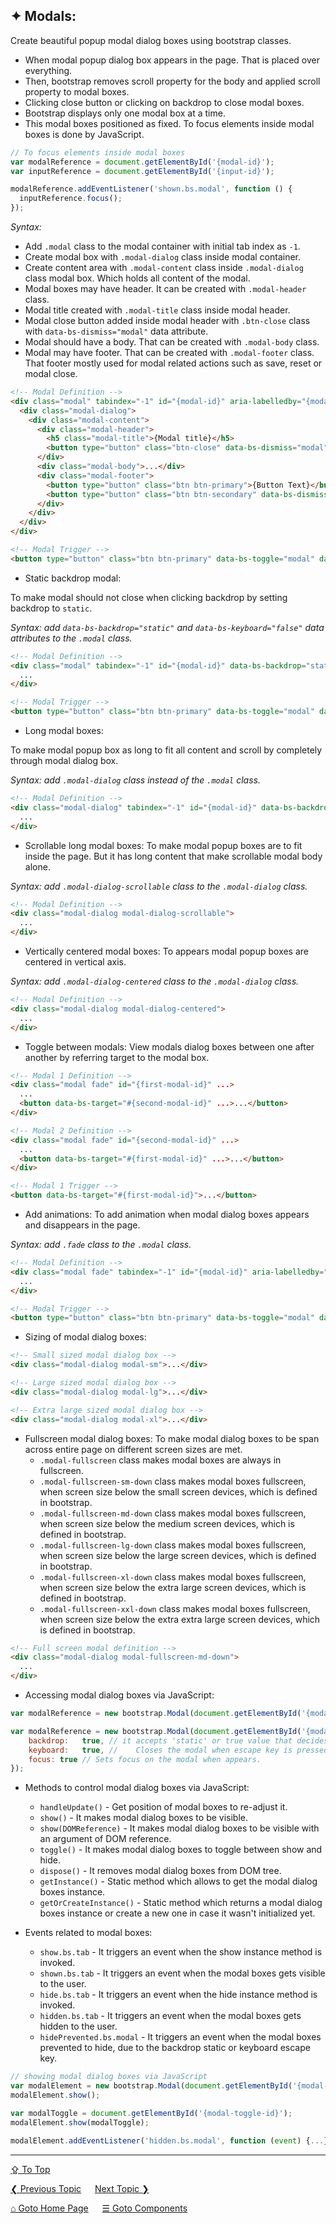 ## &#10022; Modals:
Create beautiful popup modal dialog boxes using bootstrap classes.
- When modal popup dialog box appears in the page. That is placed over everything. 
- Then, bootstrap removes scroll property for the body and applied scroll property to modal boxes. 
- Clicking close button or clicking on backdrop to close modal boxes.
- Bootstrap displays only one modal box at a time.
- This modal boxes positioned as fixed. To focus elements inside modal boxes is done by JavaScript.

```javascript
// To focus elements inside modal boxes
var modalReference = document.getElementById('{modal-id}');
var inputReference = document.getElementById('{input-id}');

modalReference.addEventListener('shown.bs.modal', function () {
  inputReference.focus();
});
```

*Syntax:* 
- Add `.modal` class to the modal container with initial tab index as `-1`.
- Create modal box with `.modal-dialog` class inside modal container.
- Create content area with `.modal-content` class inside `.modal-dialog` class modal box. Which holds all content of the modal.
- Modal boxes may have header. It can be created with `.modal-header` class.
- Modal title created with `.modal-title` class inside modal header.
- Modal close button added inside modal header with `.btn-close` class with `data-bs-dismiss="modal"` data attribute.
- Modal should have a body. That can be created with `.modal-body` class.
- Modal may have footer. That can be created with `.modal-footer` class. That footer mostly used for modal related actions such as save, reset or modal close.

```html
<!-- Modal Definition -->
<div class="modal" tabindex="-1" id="{modal-id}" aria-labelledby="{modal-label}" aria-hidden="true">
  <div class="modal-dialog">
    <div class="modal-content">
      <div class="modal-header">
        <h5 class="modal-title">{Modal title}</h5>
        <button type="button" class="btn-close" data-bs-dismiss="modal" aria-label="Close"></button>
      </div>
      <div class="modal-body">...</div>
      <div class="modal-footer">
        <button type="button" class="btn btn-primary">{Button Text}</button>
        <button type="button" class="btn btn-secondary" data-bs-dismiss="modal">{Button Text}</button>
      </div>
    </div>
  </div>
</div>

<!-- Modal Trigger -->
<button type="button" class="btn btn-primary" data-bs-toggle="modal" data-bs-target="#{modal-id}">{Button Text}</button>
```

- Static backdrop modal:

To make modal should not close when clicking backdrop by setting backdrop to `static`. 

*Syntax: add `data-bs-backdrop="static"` and `data-bs-keyboard="false"` data attributes to the `.modal` class.*
 
```html
<!-- Modal Definition -->
<div class="modal" tabindex="-1" id="{modal-id}" data-bs-backdrop="static" data-bs-keyboard="false" aria-labelledby="{modal-label}" aria-hidden="true">
  ...
</div>

<!-- Modal Trigger -->
<button type="button" class="btn btn-primary" data-bs-toggle="modal" data-bs-target="#{modal-id}">{Button Text}</button>
```

- Long modal boxes:

To make modal popup box as long to fit all content and scroll by completely through modal dialog box.

*Syntax: add `.modal-dialog` class instead of the `.modal` class.*

```html
<!-- Modal Definition -->
<div class="modal-dialog" tabindex="-1" id="{modal-id}" data-bs-backdrop="static" data-bs-keyboard="false" aria-labelledby="{modal-label}" aria-hidden="true">
  ...
</div>
```

- Scrollable long modal boxes:
To make modal popup boxes are to fit inside the page. But it has long content that make scrollable modal body alone.

*Syntax: add `.modal-dialog-scrollable` class to the `.modal-dialog` class.*

```html
<!-- Modal Definition -->
<div class="modal-dialog modal-dialog-scrollable">
  ...
</div>
```

- Vertically centered modal boxes:
To appears modal popup boxes are centered in vertical axis.

*Syntax: add `.modal-dialog-centered` class to the `.modal-dialog` class.*

```html
<!-- Modal Definition -->
<div class="modal-dialog modal-dialog-centered">
  ...
</div>
```

- Toggle between modals:
View modals dialog boxes between one after another by referring target to the modal box.

```html
<!-- Modal 1 Definition -->
<div class="modal fade" id="{first-modal-id}" ...>
  ...
  <button data-bs-target="#{second-modal-id}" ...>...</button>
</div>

<!-- Modal 2 Definition -->
<div class="modal fade" id="{second-modal-id}" ...>
  ...
  <button data-bs-target="#{first-modal-id}" ...>...</button>
</div>

<!-- Modal 1 Trigger -->
<button data-bs-target="#{first-modal-id}">...</button>
```

- Add animations:
To add animation when modal dialog boxes appears and disappears in the page.

*Syntax: add `.fade` class to the `.modal` class.*

```html
<!-- Modal Definition -->
<div class="modal fade" tabindex="-1" id="{modal-id}" aria-labelledby="{modal-label}" aria-hidden="true">
  ...
</div>

<!-- Modal Trigger -->
<button type="button" class="btn btn-primary" data-bs-toggle="modal" data-bs-target="#{modal-id}">{Button Text}</button>
```

- Sizing of modal dialog boxes:

```html
<!-- Small sized modal dialog box -->
<div class="modal-dialog modal-sm">...</div>

<!-- Large sized modal dialog box -->
<div class="modal-dialog modal-lg">...</div>

<!-- Extra large sized modal dialog box -->
<div class="modal-dialog modal-xl">...</div>
```

- Fullscreen modal dialog boxes:
To make modal dialog boxes to be span across entire page on different screen sizes are met. 
	- `.modal-fullscreen` class makes modal boxes are always in fullscreen.
	- `.modal-fullscreen-sm-down`	class makes modal boxes fullscreen, when screen size below the small screen devices, which is defined in bootstrap.
	- `.modal-fullscreen-md-down`	class makes modal boxes fullscreen, when screen size below the medium screen devices, which is defined in bootstrap.
	- `.modal-fullscreen-lg-down`	class makes modal boxes fullscreen, when screen size below the large screen devices, which is defined in bootstrap.
	- `.modal-fullscreen-xl-down`	class makes modal boxes fullscreen, when screen size below the extra large screen devices, which is defined in bootstrap.
	- `.modal-fullscreen-xxl-down`	class makes modal boxes fullscreen, when screen size below the extra extra large screen devices, which is defined in bootstrap.

```html
<!-- Full screen modal definition -->
<div class="modal-dialog modal-fullscreen-md-down">
  ...
</div>
```

- Accessing modal dialog boxes via JavaScript:
```javascript
var modalReference = new bootstrap.Modal(document.getElementById('{modal-id}'), options);

var modalReference = new bootstrap.Modal(document.getElementById('{modal-id}'), {
	backdrop:	true, // it accepts 'static' or	true value that decides closing of modal boxes by clicking outside.
	keyboard:	true, //	Closes the modal when escape key is pressed in the keyboard
	focus: true	// Sets focus on the modal when appears.
});
```

- Methods to control modal dialog boxes via JavaScript:
	- `handleUpdate()` - Get position of modal boxes to re-adjust it.
  - `show()` - It makes modal dialog boxes to be visible.
  - `show(DOMReference)` - It makes modal dialog boxes to be visible with an argument of DOM reference.
  - `toggle()` - It makes modal dialog boxes to toggle between show and hide.
  - `dispose()` - It removes modal dialog boxes from DOM tree.
  - `getInstance()` - Static method which allows to get the modal dialog boxes instance.
  - `getOrCreateInstance()` - Static method which returns a modal dialog boxes instance or create a new one in case it wasn't initialized yet.

- Events related to modal boxes:
  - `show.bs.tab` - It triggers an event when the show instance method is invoked.
  - `shown.bs.tab` - It triggers an event when the modal boxes gets visible to the user.  
  - `hide.bs.tab` - It triggers an event when the hide instance method is invoked.
  - `hidden.bs.tab` - It triggers an event when the modal boxes gets hidden to the user.  
  - `hidePrevented.bs.modal` - It triggers an event when the modal boxes prevented to hide, due to the backdrop static or keyboard escape key.  

```javascript
// showing modal dialog boxes via JavaScript
var modalElement = new bootstrap.Modal(document.getElementById('{modal-id}'));
modalElement.show();

var modalToggle = document.getElementById('{modal-toggle-id}');
modalElement.show(modalToggle);

modalElement.addEventListener('hidden.bs.modal', function (event) {...});
```

---
[&#8682; To Top](#-modals)

[&#10094; Previous Topic](./components.list-group.md) &emsp; [Next Topic &#10095;](./components.navs-and-tabs.md)

[&#8962; Goto Home Page](../../README.md) &emsp; [&#9776; Goto Components](./components.md)